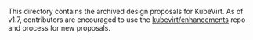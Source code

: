 This directory contains the archived design proposals for KubeVirt. As of v1.7,
contributors are encouraged to use the
[kubevirt/enhancements](https://github.com/kubevirt/enhancements) repo and
process for new proposals.
